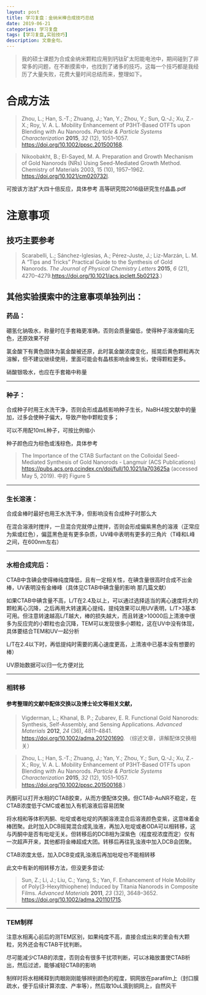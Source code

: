 ```yaml
---
layout: post
title: 学习复盘：金纳米棒合成技巧总结
date: 2019-06-21
categories: 学习复盘
tags: [学习复盘,实验技巧]
description: 文章金句。
---
```

> 我的硕士课题为合成金纳米颗粒应用到钙钛矿太阳能电池中，期间碰到了非常多的问题，在不断摸索中，也找到了诸多的技巧，这每一个技巧都是我经历了大量失败，花费大量时间总结而来，整理如下。

合成方法
========

> Zhou, L.; Han, S.-T.; Zhuang, J.; Yan, Y.; Zhou, Y.; Sun, Q.-J.; Xu, Z.-X.; Roy,
V. A. L. Mobility Enhancement of P3HT-Based OTFTs upon Blending with Au
Nanorods. *Particle & Particle Systems Characterization* **2015**, *32* (12),
1051–1057. <https://doi.org/10.1002/ppsc.201500168>.

> Nikoobakht, B.; El-Sayed, M. A. Preparation and Growth Mechanism of Gold
Nanorods (NRs) Using Seed-Mediated Growth Method. Chemistry of Materials 2003,
15 (10), 1957–1962. <https://doi.org/10.1021/cm020732l>.

可按该方法扩大四十倍反应，具体参考 高等研究院2016级研究生付晶晶.pdf

注意事项
========

技巧主要参考
------------

> Scarabelli, L.; Sánchez-Iglesias, A.; Pérez-Juste, J.; Liz-Marzán, L. M. A “Tips
and Tricks” Practical Guide to the Synthesis of Gold Nanorods. *The Journal of
Physical Chemistry Letters* **2015**, *6* (21), 4270–4279.<https://doi.org/10.1021/acs.jpclett.5b02123>.）

其他实验摸索中的注意事项单独列出：
----------------------------------

### 药品：

硼氢化钠吸水，称量时在手套箱更准确，否则会质量偏低，使得种子溶液偏向无色，还原效果不好

氯金酸下有黄色固体为氯金酸被还原，此时氯金酸浓度变化，摇晃后黄色颗粒再次溶解，但不建议继续使用，里面可能会有晶核影响金棒生长，使得颗粒更多。

硝酸银吸水，也应在手套箱中称量

------

### 种子：

合成种子时用王水洗干净，否则会形成晶核影响种子生长，NaBH4按文献中的量加，过多会使种子偏大，导致产物中颗粒变多；

可以不用配10mL种子，可按比例缩小

种子颜色应为棕色或浅棕色，具体参考
> The Importance of the CTAB Surfactant on the Colloidal Seed-Mediated Synthesis of Gold Nanorods - Langmuir (ACS Publications) <https://pubs.acs.org.ccindex.cn/doi/full/10.1021/la703625a> (accessed May 5, 2019). 中的 Figure 5

------

### 生长溶液：

合成金棒时最好也用王水洗干净，但影响没有合成种子时那么大

在混合溶液时搅拌，一旦混合完就停止搅拌，否则会形成偏紫黑色的溶液（正常应为紫或红色），偏蓝黑色是有更多杂质，UV峰中表明有更多的三角片（T峰和L峰之间，在600nm左右）

--------------

### 水相合成完后：

CTAB中含碘会使得棒纯度降低，且有一定相关性，在碘含量很高时合成不出金棒，UV表明没有金棒峰（具体见CTAB中碘含量的影响 那几篇文献）

如果CTAB中碘含量不高，L/T在2.4及以上，可以通过选择适当的离心速度将大的颗粒离心沉降，之后再用大转速离心提纯，提纯效果可以用UV表明，L/T\>3基本可用。但注意转速越高L/T越大，棒的损失越大，而且转速\>10000后上清液中很多为反应完的小颗粒也会沉降，TEM可以发现很多小颗粒，这在UV中没有体现，具体要结合TEM和UV一起分析

L/T在2.4以下时，再低提纯时需要的离心速度更高，上清液中已基本没有想要的棒）

UV原始数据可以归一化方便对比

------

### 相转移

#### 参考整理的文献中配体交换以及博士论文等相关文献，

> Vigderman, L.; Khanal, B. P.; Zubarev, E. R. Functional Gold Nanorods: Synthesis, Self-Assembly, and Sensing Applications. *Advanced Materials* **2012**, *24* (36), 4811–4841. <https://doi.org/10.1002/adma.201201690>.
>（综述文章，讲解配体交换相关）

> Zhou, L.; Han, S.-T.; Zhuang, J.; Yan, Y.; Zhou, Y.; Sun, Q.-J.; Xu, Z.-X.; Roy, V. A. L. Mobility Enhancement of P3HT-Based OTFTs upon Blending with Au Nanorods. *Particle & Particle Systems Characterization* **2015**, *32* (12), 1051–1057. <https://doi.org/10.1002/ppsc.201500168>.） 

丙酮可以打开水相的CTAB胶束，从而方便配体交换。但CTAB-AuNR不稳定，在CTAB浓度低于CMC或者加入有机溶液后容易团聚

将水相和等体积丙酮、吡啶或者吡啶的丙酮溶液混合后溶液颜色变紫，这意味着金棒团聚。此时加入DCB摇晃混合成乳浊液，再加入吡啶或者ODA可以相转移，这与丙酮中是否有吡啶无关。但转移后的DCB相为深紫色（程度视浓度而定）仅有一次超声开来，其他都将金棒超成大团。转移后再往乳浊液中加入DCB会团聚。

CTAB浓度太低，加入DCB变成乳浊液后再加吡啶也不能相转移 



此文中有新的相转移方法，但没更多尝试:

> Sun, Z.; Li, J.; Liu, C.; Yang, S.; Yan, F. Enhancement of Hole Mobility of Poly(3-Hexylthiophene) Induced by Titania Nanorods in Composite Films. *Advanced Materials* **2011**, *23* (32), 3648–3652. <https://doi.org/10.1002/adma.201101715>.

-------

### TEM制样

注意水相离心前后的测TEM区别，如果纯度不高，直接合成出来的里会有大颗粒，另外还会有CTAB干扰判断。

尽可能减少CTAB的浓度，否则会有很多干扰项判断，可以冰箱放置使CTAB析出，然后过滤，能够减轻CTAB的影响

制样时将水相稀释到肉眼刚刚能够辨别颜色的程度，铜网放在parafilm上（封口膜疏水，便于后续计算浓度、产率等），然后取10uL滴到铜网上，自然风干
